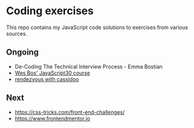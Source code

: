 # Coding exercises

This repo contains my JavaScript code solutions to exercises from various sources.

## Ongoing

- De-Coding The Technical Interview Process - Emma Bostian
- [Wes Bos' JavaScript30 course](https://javascript30.com/)
- [rendezvous with cassidoo](https://cassidoo.co/newsletter/)

## Next

- https://css-tricks.com/front-end-challenges/
- https://www.frontendmentor.io
